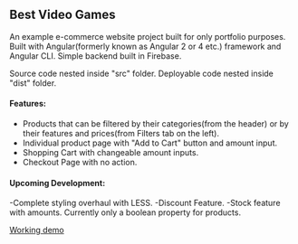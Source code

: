 ## Best Video Games

An example e-commerce website project built for only portfolio purposes. Built with Angular(formerly known as Angular 2 or 4 etc.) framework and Angular CLI. Simple backend built in Firebase.

Source code nested inside "src" folder.
Deployable code nested inside "dist" folder.

#### Features:

- Products that can be filtered by their categories(from the header) or by their features and prices(from Filters tab on the left).
- Individual product page with "Add to Cart" button and amount input.
- Shopping Cart with changeable amount inputs.
- Checkout Page with no action.

#### Upcoming Development:

-Complete styling overhaul with LESS.
-Discount Feature.
-Stock feature with amounts. Currently only a boolean property for products.

[Working  demo](http://aws-website-best-video-games-of4hs.s3-website-us-east-1.amazonaws.com)
